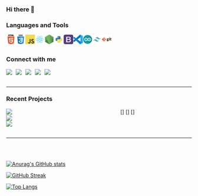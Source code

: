 ### Hi there 👋

### Languages and Tools

<img align="left" width="26px" src="https://raw.githubusercontent.com/github/explore/80688e429a7d4ef2fca1e82350fe8e3517d3494d/topics/html/html.png"/>
<img align="left" width="26px" src="https://raw.githubusercontent.com/github/explore/80688e429a7d4ef2fca1e82350fe8e3517d3494d/topics/css/css.png"/>
<img align="left" width="26px" src="https://raw.githubusercontent.com/github/explore/80688e429a7d4ef2fca1e82350fe8e3517d3494d/topics/javascript/javascript.png"/>
<img align="left" width="26px" src="https://raw.githubusercontent.com/github/explore/80688e429a7d4ef2fca1e82350fe8e3517d3494d/topics/react/react.png"/>
<img align="left" width="26px" src="https://raw.githubusercontent.com/github/explore/80688e429a7d4ef2fca1e82350fe8e3517d3494d/topics/nodejs/nodejs.png"/>
<img align="left" width="26px" src="https://raw.githubusercontent.com/github/explore/80688e429a7d4ef2fca1e82350fe8e3517d3494d/topics/python/python.png"/>
<img align="left" width="26px" src="https://raw.githubusercontent.com/github/explore/80688e429a7d4ef2fca1e82350fe8e3517d3494d/topics/bootstrap/bootstrap.png"/>
<img align="left" width="26px" src="https://raw.githubusercontent.com/github/explore/80688e429a7d4ef2fca1e82350fe8e3517d3494d/topics/visual-studio-code/visual-studio-code.png"/>
<img align="left" width="26px" src="https://raw.githubusercontent.com/github/explore/80688e429a7d4ef2fca1e82350fe8e3517d3494d/topics/arduino/arduino.png"/>
<img align="left" width="26px" src="https://raw.githubusercontent.com/github/explore/80688e429a7d4ef2fca1e82350fe8e3517d3494d/topics/tailwind/tailwind.png"/>
<img align="left" width="26px" src="https://raw.githubusercontent.com/github/explore/80688e429a7d4ef2fca1e82350fe8e3517d3494d/topics/git/git.png"/>

<br/>
<br/>

### Connect with me

<img align="left" width="26px" src="https://cdn.jsdelivr.net/npm/simple-icons@v3/icons/instagram.svg"/>
<img align="left" width="26px" src="https://cdn.jsdelivr.net/npm/simple-icons@v3/icons/discord.svg"/>
<img align="left" width="26px" src="https://cdn.jsdelivr.net/npm/simple-icons@v3/icons/gmail.svg"/>
<img align="left" width="26px" src="https://cdn.jsdelivr.net/npm/simple-icons@v3/icons/linkedin.svg"/>
<img align="left" width="26px" src="https://cdn.jsdelivr.net/npm/simple-icons@v3/icons/github.svg"/>

<br/>
<br/>

----

### Recent Projects

[<img align="left" width="310px" src="https://res.cloudinary.com/dz209s6jk/image/upload/q_auto,w_700/Challenges/bgjwz6i6nfnqngx7ae36.jpg"/>]
[<img align="left" width="310px" src="https://res.cloudinary.com/dz209s6jk/image/upload/q_auto,w_700/Challenges/y70y9zpnrnhw9pxqbenq.jpg"/>]
[<img align="left" width="310px" src="https://res.cloudinary.com/dz209s6jk/image/upload/q_auto,w_700/Challenges/xfevkvpujubwentbteg6.jpg"/>]

</br>
</br>

---

</br>
</br>

[![Anurag's GitHub stats](https://github-readme-stats.vercel.app/api?username=KrishnaDhingra&theme=tokyonight&hide_border=true&show_icons=true)](https://github.com/anuraghazra/github-readme-stats)

[![GitHub Streak](https://github-readme-streak-stats.herokuapp.com/?user=KrishnaDhingra&theme=tokyonight&hide_border=true)](https://git.io/streak-stats)

[![Top Langs](https://github-readme-stats.vercel.app/api/top-langs/?username=KrishnaDhingra&theme=tokyonight&hide_border=true&layout=compact)](https://github.com/anuraghazra/github-readme-stats)

<!--
**KrishnaDhingra/KrishnaDhingra** is a ✨ _special_ ✨ repository because its `README.md` (this file) appears on your GitHub profile.

Here are some ideas to get you started:

- 🔭 I’m currently working on ...
- 🌱 I’m currently learning ...
- 👯 I’m looking to collaborate on ...
- 🤔 I’m looking for help with ...
- 💬 Ask me about ...
- 📫 How to reach me: ...
- 😄 Pronouns: ...
- ⚡ Fun fact: ...
-->
